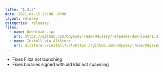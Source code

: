 ```yaml
---
title: "1.3.3"
date: 2021-04-15 23:00 -0700
layout: release
categories: releases
files:
  - name: Download .ipa
    url: https://github.com/Odyssey-Team/Odyssey/releases/download/1.3.3/Odyssey-1.3.3.ipa
  - name: Install via AltStore
    url: altstore://install?url=https://github.com/Odyssey-Team/Odyssey/releases/download/1.3.3/Odyssey-1.3.3.ipa
---
```


- Fixes Filza not launching
- Fixes binaries signed with old ldid not spawning